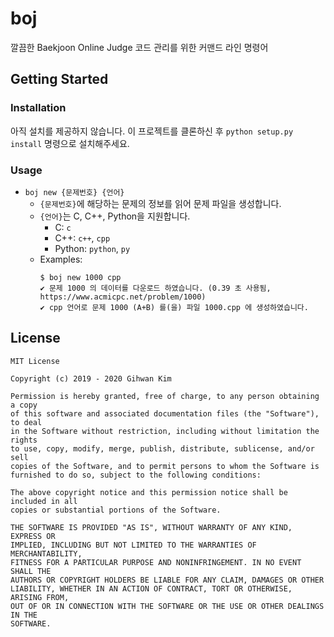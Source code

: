 # boj

깔끔한 Baekjoon Online Judge 코드 관리를 위한 커맨드 라인 명령어

## Getting Started

### Installation

아직 설치를 제공하지 않습니다. 이 프로젝트를 클론하신 후 `python setup.py install` 명령으로 설치해주세요.

### Usage

 - `boj new {문제번호} {언어}`
   - `{문제번호}`에 해당하는 문제의 정보를 읽어 문제 파일을 생성합니다.
   - `{언어}`는 C, C++, Python을 지원합니다.
     - C: `c`
     - C++: `c++`, `cpp`
     - Python: `python`, `py`
   - Examples:
     ```
     $ boj new 1000 cpp
     ✔ 문제 1000 의 데이터를 다운로드 하였습니다. (0.39 초 사용됨, https://www.acmicpc.net/problem/1000)
     ✔ cpp 언어로 문제 1000 (A+B) 를(을) 파일 1000.cpp 에 생성하였습니다.
     ```

## License

```
MIT License

Copyright (c) 2019 - 2020 Gihwan Kim

Permission is hereby granted, free of charge, to any person obtaining a copy
of this software and associated documentation files (the "Software"), to deal
in the Software without restriction, including without limitation the rights
to use, copy, modify, merge, publish, distribute, sublicense, and/or sell
copies of the Software, and to permit persons to whom the Software is
furnished to do so, subject to the following conditions:

The above copyright notice and this permission notice shall be included in all
copies or substantial portions of the Software.

THE SOFTWARE IS PROVIDED "AS IS", WITHOUT WARRANTY OF ANY KIND, EXPRESS OR
IMPLIED, INCLUDING BUT NOT LIMITED TO THE WARRANTIES OF MERCHANTABILITY,
FITNESS FOR A PARTICULAR PURPOSE AND NONINFRINGEMENT. IN NO EVENT SHALL THE
AUTHORS OR COPYRIGHT HOLDERS BE LIABLE FOR ANY CLAIM, DAMAGES OR OTHER
LIABILITY, WHETHER IN AN ACTION OF CONTRACT, TORT OR OTHERWISE, ARISING FROM,
OUT OF OR IN CONNECTION WITH THE SOFTWARE OR THE USE OR OTHER DEALINGS IN THE
SOFTWARE.
```
